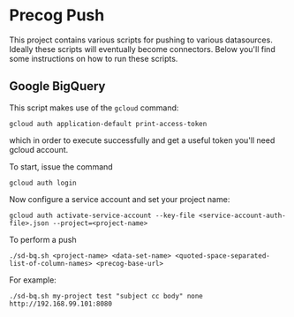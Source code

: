 # Precog Push

This project contains various scripts for pushing to various datasources. Ideally these scripts will eventually become connectors.
Below you'll find some instructions on how to run these scripts.

## Google BigQuery

This script makes use of the `gcloud` command:

```
gcloud auth application-default print-access-token
```

which in order to execute successfully and get a useful token you'll need gcloud account.

To start, issue the command

```
gcloud auth login
```

Now configure a service account and set your project name:

```
gcloud auth activate-service-account --key-file <service-account-auth-file>.json --project=<project-name>
```

To perform a push

```
./sd-bq.sh <project-name> <data-set-name> <quoted-space-separated-list-of-column-names> <precog-base-url>
```

For example:

```
./sd-bq.sh my-project test "subject cc body" none http://192.168.99.101:8080
```
